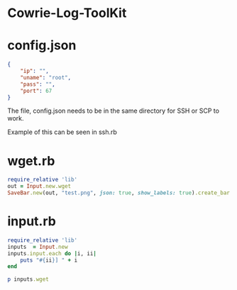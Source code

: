 # Cowrie-Log-ToolKit

# config.json
```json
{
    "ip": "",
    "uname": "root",
    "pass": "",
    "port": 67
}
```

The file, config.json needs to be in the same directory for SSH or SCP to work. 

Example of this can be seen in ssh.rb

# wget.rb
```ruby
require_relative 'lib'
out = Input.new.wget
SaveBar.new(out, "test.png", json: true, show_labels: true).create_bar
```

# input.rb
```ruby
require_relative 'lib'
inputs  = Input.new
inputs.input.each do |i, ii|
    puts "#{ii}] " + i
end

p inputs.wget
```
